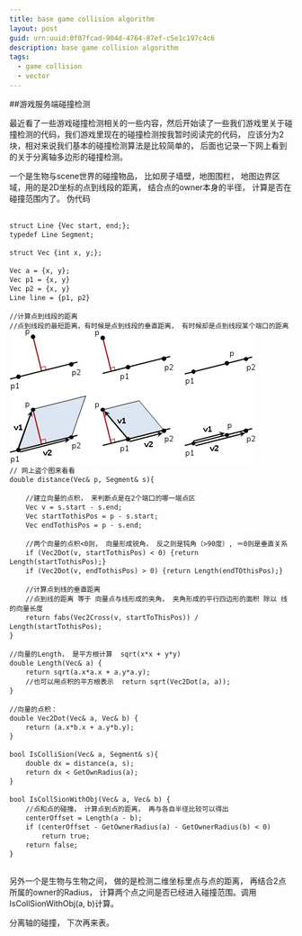 ```yaml
---
title: base game collision algorithm
layout: post
guid: urn:uuid:0f07fcad-904d-4764-87ef-c5e1c197c4c6
description: base game collision algorithm
tags:
  - game collision
  - vector
---
```


##游戏服务端碰撞检测 

最近看了一些游戏碰撞检测相关的一些内容，然后开始读了一些我们游戏里关于碰撞检测的代码，我们游戏里现在的碰撞检测按我暂时阅读完的代码， 应该分为2块，相对来说我们基本的碰撞检测算法是比较简单的， 后面也记录一下网上看到的关于分离轴多边形的碰撞检测。

一个是生物与scene世界的碰撞物品， 比如房子墙壁，地图围栏， 地图边界区域，用的是2D坐标的点到线段的距离， 结合点的owner本身的半径， 计算是否在碰撞范围内了。
伪代码
<pre><code>
struct Line {Vec start, end;};
typedef Line Segment;

struct Vec {int x, y;};

Vec a = {x, y};
Vec p1 = {x, y}
Vec p2 = {x, y}
Line line = {p1, p2}

//计算点到线段的距离
//点到线段的最短距离，有时候是点到线段的垂直距离， 有时候却是点到线段某个端口的距离
<img src="static/img/p2line.png"></img>
// 网上盗个图来看看
double distance(Vec& p, Segment& s){

    //建立向量的点积， 来判断点是在2个端口的哪一端点区
    Vec v = s.start - s.end;
    Vec startTothisPos = p - s.start;
    Vec endTothisPos = p - s.end;

    //两个向量的点积<0则， 向量形成锐角， 反之则是钝角（>90度）, ＝0则是垂直关系
    if (Vec2Dot(v, startTothisPos) < 0) {return Length(startTothisPos);}
    if (Vec2Dot(v, endTothisPos) > 0) {return Length(endTOthisPos);}
    
    //计算点到线的垂直距离
    //点到线的距离 等于 向量点与线形成的夹角， 夹角形成的平行四边形的面积 除以 线的向量长度 
    return fabs(Vec2Cross(v, startToThisPos)) / Length(startTothisPos);
}

//向量的Length， 是平方根计算  sqrt(x*x + y*y)
double Length(Vec& a) {
    return sqrt(a.x*a.x + a.y*a.y);
    //也可以用点积的平方根表示  return sqrt(Vec2Dot(a, a));
}

//向量的点积：
double Vec2Dot(Vec& a, Vec& b) {
    return (a.x*b.x + a.y*b.y);
}

bool IsColliSion(Vec& a, Segment& s){
    double dx = distance(a, s);
    return dx < GetOwnRadius(a);
}

bool IsCollSionWithObj(Vec& a, Vec& b) {
    //点和点的碰撞， 计算点到点的距离， 再与各自半径比较可以得出
    centerOffset = Length(a - b);
    if (centerOffset - GetOwnerRadius(a) - GetOwnerRadius(b) < 0)
        return true;
    return false;
}

</code></pre>

另外一个是生物与生物之间， 做的是检测二维坐标里点与点的距离， 再结合2点所属的owner的Radius， 计算两个点之间是否已经进入碰撞范围。调用 IsCollSionWithObj(a, b)计算。

分离轴的碰撞， 下次再来表。 

